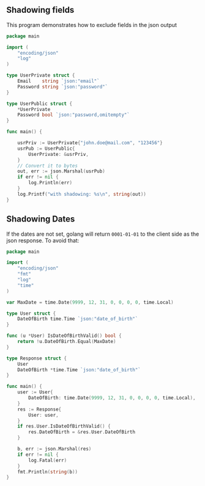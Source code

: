 ## Shadowing fields

This program demonstrates how to exclude fields in the json output
```go
package main

import (
	"encoding/json"
	"log"
)

type UserPrivate struct {
	Email    string `json:"email"`
	Password string `json:"password"`
}

type UserPublic struct {
	*UserPrivate
	Password bool `json:"password,omitempty"`
}

func main() {

	usrPriv := UserPrivate{"john.doe@mail.com", "123456"}
	usrPub := UserPublic{
		UserPrivate: &usrPriv,
	}
	// Convert it to bytes
	out, err := json.Marshal(usrPub)
	if err != nil {
		log.Println(err)
	}
	log.Printf("with shadowing: %s\n", string(out))
}
```

## Shadowing Dates

If the dates are not set, golang will return `0001-01-01` to the client side as the json response. To avoid that:

```go
package main

import (
	"encoding/json"
	"fmt"
	"log"
	"time"
)

var MaxDate = time.Date(9999, 12, 31, 0, 0, 0, 0, time.Local)

type User struct {
	DateOfBirth time.Time `json:"date_of_birth"`
}

func (u *User) IsDateOfBirthValid() bool {
	return !u.DateOfBirth.Equal(MaxDate)
}

type Response struct {
	User
	DateOfBirth *time.Time `json:"date_of_birth"`
}

func main() {
	user := User{
		DateOfBirth: time.Date(9999, 12, 31, 0, 0, 0, 0, time.Local),
	}
	res := Response{
		User: user,
	}
	if res.User.IsDateOfBirthValid() {
		res.DateOfBirth = &res.User.DateOfBirth
	}

	b, err := json.Marshal(res)
	if err != nil {
		log.Fatal(err)
	}
	fmt.Println(string(b))
}
```
